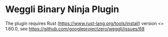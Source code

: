 # Weggli Binary Ninja Plugin

The plugin requires Rust (https://www.rust-lang.org/tools/install) version <= 1.60.0, see https://github.com/googleprojectzero/weggli/issues/68
